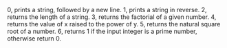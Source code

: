 0, prints a string, followed by a new line.
1, prints a string in reverse.
2, returns the length of a string.
3, returns the factorial of a given number.
4, returns the value of x raised to the power of y.
5, returns the natural square root of a number.
6, returns 1 if the input integer is a prime number, otherwise return 0.
